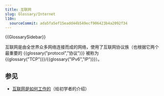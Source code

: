 ```yaml
---
title: 互联网
slug: Glossary/Internet
l10n:
  sourceCommit: ada5fa5ef15eadd44b549ecf906423b4a2092f34
---
```


{{GlossarySidebar}}

互联网是由全世界众多网络连接而成的网络，使用了互联网协议族（也根据它两个最重要的 {{glossary("protocol","协议")}} 被称为 {{glossary("TCP")}}/{{glossary("IPv6","IP")}}）。

## 参见

- [互联网是如何工作的](/zh-CN/docs/Learn/Common_questions/How_does_the_Internet_work)（给初学者的介绍）
